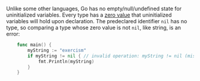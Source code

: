 Unlike some other languages, Go has no empty/null/undefined state for uninitialized variables. Every type has a [zero value][zero_values] that uninitialized variables will hold upon declaration. The predeclared identifier `nil` has no type, so comparing a type whose zero value is not `nil`, like string, is an error:

```go
    func main() {
        myString := "exercism"
        if myString != nil { // invalid operation: myString != nil (mismatched types string and nil)
            fmt.Println(myString)
        }
    }
```

[zero_values]: https://golang.org/ref/spec#The_zero_value
